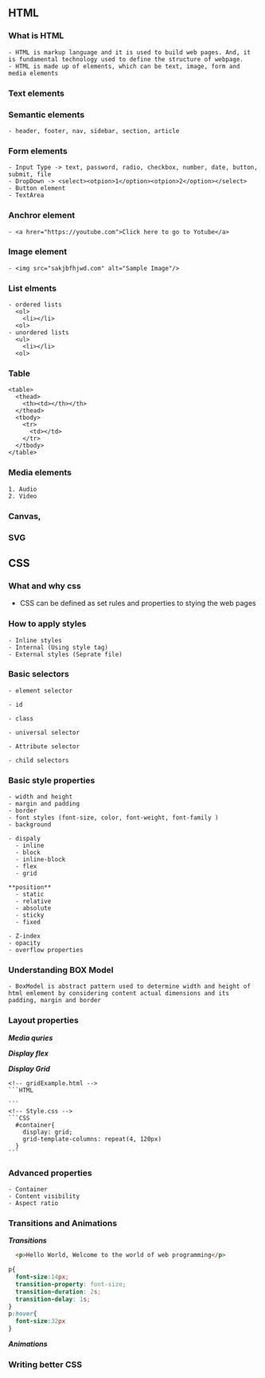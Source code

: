 ## HTML 

  ### What is HTML
    - HTML is markup language and it is used to build web pages. And, it is fundamental technology used to define the structure of webpage. 
    - HTML is made up of elements, which can be text, image, form and media elements
     
  ### Text elements 

  ### Semantic elements 
    - header, footer, nav, sidebar, section, article

  ### Form elements 
    - Input Type -> text, password, radio, checkbox, number, date, button, submit, file
    - DropDown -> <select><otpion>1</option><otpion>2</option></select>
    - Button element 
    - TextArea 

  ### Anchror element
    - <a hrer="https://youtube.com">Click here to go to Yotube</a>
  
  ### Image element 
    - <img src="sakjbfhjwd.com" alt="Sample Image"/>
  
  ### List elments
    - ordered lists
      <ol>
        <li></li>
      <ol>
    - unordered lists
      <ul>
        <li></li>
      <ol>
  
  ### Table
    <table>
      <thead>
        <th><td></th></th>
      </thead>
      <tbody>
        <tr>
          <td></td>
        </tr>
      </tbody>
    </table>


  ### Media elements
    1. Audio
    2. Video

  ### Canvas,

  ### SVG
    
  
## CSS
  
  ### What and why css
  - CSS can be defined as set rules and properties to stying the web pages 

  ### How to apply styles 
    - Inline styles 
    - Internal (Using style tag)
    - External styles (Seprate file)

  ### Basic selectors 
    - element selector

    - id

    - class

    - universal selector

    - Attribute selector 

    - child selectors

  
  ### Basic style properties 

    - width and height
    - margin and padding 
    - border
    - font styles (font-size, color, font-weight, font-family )
    - background

    - dispaly
      - inline
      - block
      - inline-block
      - flex
      - grid

    **position**
      - static
      - relative
      - absolute
      - sticky
      - fixed
      
    - Z-index
    - opacity
    - overflow properties  

  ### Understanding BOX Model 
    - BoxModel is abstract pattern used to determine width and height of html emlement by considering content actual dimensions and its padding, margin and border 

  ### Layout properties

  
  ***Media quries***
  
  ***Display flex***
  
  ***Display Grid***
    
    <!-- gridExample.html -->
    ```HTML
      
    ```
    <!-- Style.css -->
    ```CSS
      #container{
        display: grid;
        grid-template-columns: repeat(4, 120px)
      }
    ```

    
  ### Advanced properties 
    - Container 
    - Content visibility 
    - Aspect ratio

    
  ### Transitions and Animations 
    
  ***Transitions***
  <!-- Sample html -->

  ```HTML
    <p>Hello World, Welcome to the world of web programming</p>
  ```

  ```CSS
  p{
    font-size:14px;
    transition-property: font-size;
    transition-duration: 2s;
    transition-delay: 1s;
  }
  p:hover{
    font-size:32px
  }
  ```

  ***Animations***

  ### Writing better CSS 










  